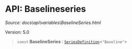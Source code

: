 # API: Baselineseries

*Source: docs\api\variables\BaselineSeries.html*

Version: 5.0

> `const` **BaselineSeries** : [`SeriesDefinition`](../interfaces/SeriesDefinition.md)<`"Baseline"`>
